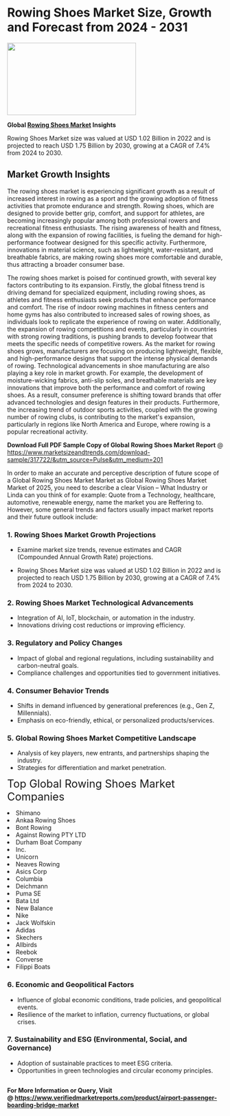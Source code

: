 <H1>Rowing Shoes Market Size, Growth and Forecast from 2024 - 2031</H1><img class="aligncenter size-medium wp-image-584254" src="https://thirdeyenews.in/wp-content/uploads/2024/09/Global-Market-Research-300x168.jpeg" alt="" width="300" height="168" /><p><strong>Global&nbsp;<a href="https://www.marketsizeandtrends.com/download-sample/317722/&amp;utm_source=Pulse&amp;utm_medium=201">Rowing Shoes Market</a> Insights</strong></p><p>Rowing Shoes Market size was valued at USD 1.02 Billion in 2022 and is projected to reach USD 1.75 Billion by 2030, growing at a CAGR of 7.4% from 2024 to 2030.</p><p><h2>Market Growth Insights</h2> <p>The rowing shoes market is experiencing significant growth as a result of increased interest in rowing as a sport and the growing adoption of fitness activities that promote endurance and strength. Rowing shoes, which are designed to provide better grip, comfort, and support for athletes, are becoming increasingly popular among both professional rowers and recreational fitness enthusiasts. The rising awareness of health and fitness, along with the expansion of rowing facilities, is fueling the demand for high-performance footwear designed for this specific activity. Furthermore, innovations in material science, such as lightweight, water-resistant, and breathable fabrics, are making rowing shoes more comfortable and durable, thus attracting a broader consumer base. </p> <p>The rowing shoes market is poised for continued growth, with several key factors contributing to its expansion. Firstly, the global fitness trend is driving demand for specialized equipment, including rowing shoes, as athletes and fitness enthusiasts seek products that enhance performance and comfort. The rise of indoor rowing machines in fitness centers and home gyms has also contributed to increased sales of rowing shoes, as individuals look to replicate the experience of rowing on water. Additionally, the expansion of rowing competitions and events, particularly in countries with strong rowing traditions, is pushing brands to develop footwear that meets the specific needs of competitive rowers. As the market for rowing shoes grows, manufacturers are focusing on producing lightweight, flexible, and high-performance designs that support the intense physical demands of rowing. Technological advancements in shoe manufacturing are also playing a key role in market growth. For example, the development of moisture-wicking fabrics, anti-slip soles, and breathable materials are key innovations that improve both the performance and comfort of rowing shoes. As a result, consumer preference is shifting toward brands that offer advanced technologies and design features in their products. Furthermore, the increasing trend of outdoor sports activities, coupled with the growing number of rowing clubs, is contributing to the market's expansion, particularly in regions like North America and Europe, where rowing is a popular recreational activity. </p><p><span class=""><strong>Download Full PDF Sample Copy of Global Rowing Shoes Market Report</strong> @ <a href="https://www.marketsizeandtrends.com/download-sample/317722/&amp;utm_source=Pulse&amp;utm_medium=201" target="_blank">https://www.marketsizeandtrends.com/download-sample/317722/&amp;utm_source=Pulse&amp;utm_medium=201</a></span></p><p>In order to make an accurate and perceptive description of future scope of a Global&nbsp;Rowing Shoes Market Market as Global&nbsp;Rowing Shoes Market Market of 2025, you need to describe a clear Vision &ndash; What Industry or Linda can you think of for example: Quote from a Technology, healthcare, automotive, renewable energy, name the market you are Reffering to. However, some general trends and factors usually impact market reports and their future outlook include:</p><h3>1.&nbsp;<strong>Rowing Shoes Market Growth Projections</strong></h3><ul><li>Examine market size trends, revenue estimates and CAGR (Compounded Annual Growth Rate) projections.</li><li><p>Rowing Shoes Market size was valued at USD 1.02 Billion in 2022 and is projected to reach USD 1.75 Billion by 2030, growing at a CAGR of 7.4% from 2024 to 2030.</p></li></ul><h3>2.&nbsp;<strong>Rowing Shoes Market Technological Advancements</strong></h3><ul><li>Integration of AI, IoT, blockchain, or automation in the industry.</li><li>Innovations driving cost reductions or improving efficiency.</li></ul><h3>3.&nbsp;<strong>Regulatory and Policy Changes</strong></h3><ul><li>Impact of global and regional regulations, including sustainability and carbon-neutral goals.</li><li>Compliance challenges and opportunities tied to government initiatives.</li></ul><h3>4.&nbsp;<strong>Consumer Behavior Trends</strong></h3><ul><li>Shifts in demand influenced by generational preferences (e.g., Gen Z, Millennials).</li><li>Emphasis on eco-friendly, ethical, or personalized products/services.</li></ul><h3>5.&nbsp;<strong>Global Rowing Shoes Market Competitive Landscape</strong></h3><ul><li>Analysis of key players, new entrants, and partnerships shaping the industry.</li><li>Strategies for differentiation and market penetration.</li></ul><p data-pm-slice="1 1 []"><span style="color: inherit; font-family: inherit; font-size: 25px;">Top Global Rowing Shoes Market Companies</span></p><div class="" data-test-id=""><p><li>Shimano</li><li> Ankaa Rowing Shoes</li><li> Bont Rowing</li><li> Against Rowing PTY LTD</li><li> Durham Boat Company</li><li> Inc.</li><li> Unicorn</li><li> Neaves Rowing</li><li> Asics Corp</li><li> Columbia</li><li> Deichmann</li><li> Puma SE</li><li> Bata Ltd</li><li> New Balance</li><li> Nike</li><li> Jack Wolfskin</li><li> Adidas</li><li> Skechers</li><li> Allbirds</li><li> Reebok</li><li> Converse</li><li> Filippi Boats</li></p></div><h3>6.&nbsp;<strong>Economic and Geopolitical Factors</strong></h3><ul><li>Influence of global economic conditions, trade policies, and geopolitical events.</li><li>Resilience of the market to inflation, currency fluctuations, or global crises.</li></ul><h3>7.&nbsp;<strong>Sustainability and ESG (Environmental, Social, and Governance)</strong></h3><ul><li>Adoption of sustainable practices to meet ESG criteria.</li><li>Opportunities in green technologies and circular economy principles.</li></ul><h2><strong style="font-size: 14px;">For More Information or Query, Visit @&nbsp;</strong><a style="background-color: #ffffff; font-size: 14px;" href="https://www.marketsizeandtrends.com/report/rowing-shoes-market/" target="_blank">https://www.verifiedmarketreports.com/product/airport-passenger-boarding-bridge-market</a></h2>